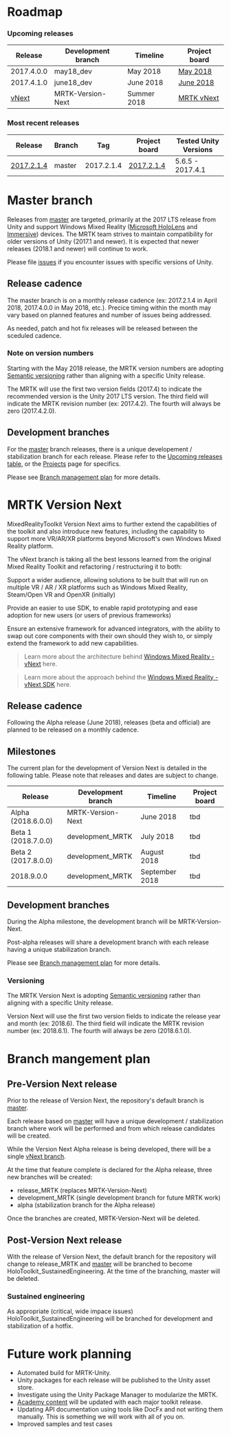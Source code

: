 # Roadmap

### Upcoming releases
| Release | Development branch | Timeline | Project board |
| --- | --- | --- | --- |
| 2017.4.0.0 | may18_dev | May 2018 | [May 2018](https://github.com/Microsoft/MixedRealityToolkit-Unity/projects/8) |
| 2017.4.1.0 | june18_dev | June 2018 | [June 2018](https://github.com/Microsoft/MixedRealityToolkit-Unity/projects/9) |
| [vNext](#mrtk-version-next) | MRTK-Version-Next | Summer 2018 | [MRTK vNext](https://github.com/Microsoft/MixedRealityToolkit-Unity/projects/5) |

### Most recent releases
| Release | Branch | Tag | Project board | Tested Unity Versions |
| --- | --- | --- | --- | --- |
| [2017.2.1.4](https://github.com/Microsoft/MixedRealityToolkit-Unity/releases/tag/2017.2.1.4) | master | 2017.2.1.4 | [2017.2.1.4](https://github.com/Microsoft/MixedRealityToolkit-Unity/projects/7) | 5.6.5 - 2017.4.1 |

# Master branch
Releases from [master](https://github.com/Microsoft/MixedRealityToolkit-Unity/tree/master) are targeted, primarily at the 2017 LTS release from Unity and support Windows Mixed Reality ([Microsoft HoloLens](https://www.microsoft.com/en-us/hololens) and [Immersive](https://docs.microsoft.com/en-us/windows/mixed-reality/immersive-headset-hardware-details)) devices. The MRTK team strives to maintain compatibility for older versions of Unity (2017.1 and newer). It is expected that newer releases (2018.1 and newer) will continue to work.

Please file [issues](https://github.com/Microsoft/MixedRealityToolkit-Unity/issues) if you encounter issues with specific versions of Unity.

## Release cadence
The master branch is on a monthly release cadence (ex: 2017.2.1.4 in April 2018, 2017.4.0.0 in May 2018, etc.). Precice timing within the month may vary based on planned features and number of issues being addressed.

As needed, patch and hot fix releases will be released between the sceduled cadence.

### Note on version numbers
Starting with the May 2018 release, the MRTK version numbers are adopting [Semantic versioning](https://semver.org/) rather than aligning with a specific Unity release.

The MRTK will use the first two version fields (2017.4) to indicate the recommended version is the Unity 2017 LTS version. The third field will indicate the MRTK revision number (ex: 2017.4.2). The fourth will always be zero (2017.4.2.0).

## Development branches
For the [master](https://github.com/Microsoft/MixedRealityToolkit-Unity/tree/master) branch releases, there is a unique developement / stabilization branch for each release. Please refer to the [Upcoming releases table](#upcoming-releases), or the [Projects](https://github.com/Microsoft/MixedRealityToolkit-Unity/projects) page for specifics.

Please see [Branch management plan](#branch-management-plan) for more details.


# MRTK Version Next
MixedRealityToolkit Version Next aims to further extend the capabilities of the toolkit and also introduce new features, including the capability to support more VR/AR/XR platforms beyond Microsoft's own Windows Mixed Reality platform.

The vNext branch is taking all the best lessons learned from the original Mixed Reality Toolkit and refactoring / restructuring it to both:

Support a wider audience, allowing solutions to be built that will run on multiple VR / AR / XR platforms such as Windows Mixed Reality, Steam/Open VR and OpenXR (initially)

Provide an easier to use SDK, to enable rapid prototyping and ease adoption for new users (or users of previous frameworks)

Ensure an extensive framework for advanced integrators, with the ability to swap out core components with their own should they wish to, or simply extend the framework to add new capabilities.

> Learn more about the architecture behind [Windows Mixed Reality - vNext](https://github.com/Microsoft/MixedRealityToolkit-Unity/blob/MRTK-Version-Next/MRTK-vNext.md) here.

> Learn more about the approach behind the [Windows Mixed Reality - vNext SDK](https://github.com/Microsoft/MixedRealityToolkit-Unity/blob/MRTK-Version-Next/MRTK-SDK.md) here.

## Release cadence
Following the Alpha release (June 2018), releases (beta and official) are planned to be released on a monthly cadence.

## Milestones
The current plan for the development of Version Next is detailed in the following table. Please note that releases and dates are subject to change.

| Release | Development branch | Timeline | Project board |
| --- | --- | --- | --- |
| Alpha (2018.6.0.0) | MRTK-Version-Next | June 2018 | tbd |
| Beta 1 (2018.7.0.0) | development_MRTK | July 2018 | tbd |
| Beta 2 (2017.8.0.0) | development_MRTK | August 2018 | tbd |
| 2018.9.0.0 | development_MRTK | September 2018 | tbd | 

## Development branches
During the Alpha milestone, the development branch will be MRTK-Version-Next.

Post-alpha releases will share a development branch with each release having a unique stabilization branch.

Please see [Branch management plan](#branch-management-plan) for more details.

### Versioning

The MRTK Version Next is adopting [Semantic versioning](https://semver.org/) rather than aligning with a specific Unity release.

Version Next will use the first two version fields to indicate the release year and month (ex: 2018.6). The third field will indicate the MRTK revision number (ex: 2018.6.1). The fourth will always be zero (2018.6.1.0). 

# Branch mangement plan

## Pre-Version Next release
Prior to the release of Version Next, the repository's default branch is [master](https://github.com/Microsoft/MixedRealityToolkit-Unity/tree/master).

Each release based on [master](https://github.com/Microsoft/MixedRealityToolkit-Unity/tree/master) will have a unique development / stabilization branch where work will be performed and from which release candidates will be created.

While the Version Next Alpha release is being developed, there will be a single [vNext branch](https://github.com/Microsoft/MixedRealityToolkit-Unity/tree/MRTK-Version-Next).

At the time that feature complete is declared for the Alpha release, three new branches will be created:
- release_MRTK (replaces MRTK-Version-Next)
- development_MRTK (single development branch for future MRTK work)
- alpha (stabilization branch for the Alpha release) 

Once the branches are created, MRTK-Version-Next will be deleted.

## Post-Version Next release
With the release of Version Next, the default branch for the repository will change to release_MRTK and [master](https://github.com/Microsoft/MixedRealityToolkit-Unity/tree/master)  will be branched to become HoloToolkit_SustainedEngineering. At the time of the branching, master will be deleted.

### Sustained engineering
As appropriate (critical, wide impace issues) HoloToolkit_SustainedEngineering will be branched for development and stabilization of a hotfix.


# Future work planning
- Automated build for MRTK-Unity.
- Unity packages for each release will be published to the Unity asset store.
- Investigate using the Unity Package Manager to modularize the MRTK.
- [Academy content](https://github.com/Microsoft/HolographicAcademy) will be updated with each major toolkit release.
- Updating API documentation using tools like DocFx and not writing them manually. This is something we will work with all of you on.
- Improved samples and test cases
